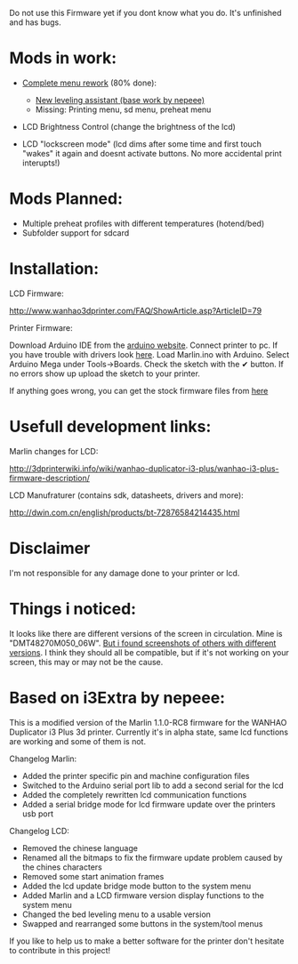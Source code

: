 Do not use this Firmware yet if you dont know what you do. It's unfinished and has bugs.

# Mods in work:
- [Complete menu rework](http://imgur.com/VQiZ4BC) (80% done):
  - [New leveling assistant (base work by nepeee)](http://i.imgur.com/D5bKZYu.png)
  - Missing: Printing menu, sd menu, preheat menu
  
- LCD Brightness Control (change the brightness of the lcd)
- LCD "lockscreen mode" (lcd dims after some time and first touch "wakes" it again and doesnt activate buttons. No more accidental print interupts!)

# Mods Planned:
- Multiple preheat profiles with different temperatures (hotend/bed)
- Subfolder support for sdcard

# Installation:

LCD Firmware:

http://www.wanhao3dprinter.com/FAQ/ShowArticle.asp?ArticleID=79

Printer Firmware:

Download Arduino IDE from the [arduino website](https://www.arduino.cc/en/Main/Software).
Connect printer to pc. If you have trouble with drivers look [here](http://3dprinterwiki.info/wiki/wanhao-duplicator-i3-plus/wanhao-i3-plus-documentation-factory-files/ch340x-driver-information/).
Load Marlin.ino with Arduino. Select Arduino Mega under Tools->Boards.
Check the sketch with the ✔ button. If no errors show up upload the sketch to your printer.

If anything goes wrong, you can get the stock firmware files from [here](http://www.wanhao3dprinter.com/FAQ/ShowArticle.asp?ArticleID=79)

# Usefull development links:

Marlin changes for LCD:

http://3dprinterwiki.info/wiki/wanhao-duplicator-i3-plus/wanhao-i3-plus-firmware-description/

LCD Manufraturer (contains sdk, datasheets, drivers and more):

http://dwin.com.cn/english/products/bt-72876584214435.html


# Disclaimer

I'm not responsible for any damage done to your printer or lcd.

# Things i noticed:

It looks like there are different versions of the screen in circulation. Mine is "DMT48270M050_06W". [But i found screenshots of others with different versions](https://i2.wp.com/3dprinterwiki.info/wp-content/uploads/2016/09/IMG_8041.jpeg). I think they should all be compatible, but if it's not working on your screen, this may or may not be the cause.


# Based on i3Extra by nepeee:

This is a modified version of the Marlin 1.1.0-RC8 firmware for the WANHAO Duplicator i3 Plus 3d printer.
Currently it's in alpha state, same lcd functions are working and some of them is not.

Changelog Marlin:
- Added the printer specific pin and machine configuration files
- Switched to the Arduino serial port lib to add a second serial for the lcd
- Added the completely rewritten lcd communication functions
- Added a serial bridge mode for lcd firmware update over the printers usb port

Changelog LCD:
- Removed the chinese language
- Renamed all the bitmaps to fix the firmware update problem caused by the chines characters
- Removed some start animation frames
- Added the lcd update bridge mode button to the system menu
- Added Marlin and a LCD firmware version display functions to the system menu 
- Changed the bed leveling menu to a usable version
- Swapped and rearranged some buttons in the system/tool menus

If you like to help us to make a better software for the printer don't hesitate to contribute in this project!
